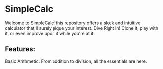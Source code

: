 # SimpleCalc
Welcome to SimpleCalc! this repository offers a sleek and intuitive calculator that'll surely pique your interest. Dive Right In! Clone it, play with it, or even improve upon it while you're at it.
## Features:
Basic Arithmetic: From addition to division, all the essentials are here.

